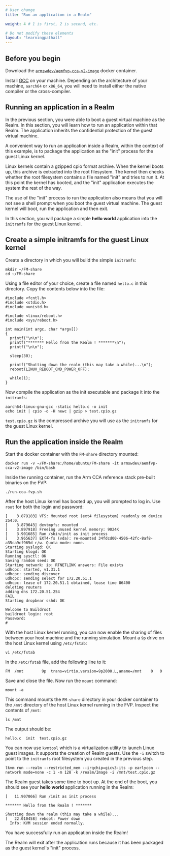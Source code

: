```yaml
---
# User change
title: "Run an application in a Realm"

weight: 4 # 1 is first, 2 is second, etc.

# Do not modify these elements
layout: "learningpathall"
---
```


## Before you begin

Download the [`armswdev/aemfvp-cca-v2-image`](https://hub.docker.com/r/armswdev/aemfvp-cca-v2-image) docker container.

Install [GCC](/install-guides/gcc/) on your machine. Depending on the architecture of your machine, `aarch64` or `x86_64`, you will need to install either the native compiler or the cross-compiler.

## Running an application in a Realm
In the previous section, you were able to boot a guest virtual machine as the Realm. In this section, you will learn how to run an application within that Realm. The application inherits the confidential protection of the guest virtual machine.

A convenient way to run an application inside a Realm, within the context of this example, is to package the application as the "init" process for the guest Linux kernel. 

Linux kernels contain a gzipped cpio format archive. When the kernel boots up, this archive is extracted into the root filesystem. The kernel then checks whether the root filesystem contains a file named "init" and tries to run it. At this point the kernel has booted, and the "init" application executes the system the rest of the way. 

The use of the "init" process to run the application also means that you will not see a shell prompt when you boot the guest virtual machine. The guest kernel will boot, run the application and then exit.

In this section, you will package a simple **hello world** application into the `initramfs` for the guest Linux kernel. 

## Create a simple initramfs for the guest Linux kernel

Create a directory in which you will build the simple `initramfs`:

```console
mkdir ~/FM-share
cd ~/FM-share
```
Using a file editor of your choice, create a file named `hello.c` in this directory. Copy the contents below into the file:

```console
#include <fcntl.h>
#include <stdio.h>
#include <unistd.h>

#include <linux/reboot.h>
#include <sys/reboot.h>

int main(int argc, char *argv[])
{
  printf("\n\n");
  printf("******* Hello from the Realm ! *******\n");
  printf("\n\n");

  sleep(30);

  printf("Shutting down the realm (this may take a while)...\n");
  reboot(LINUX_REBOOT_CMD_POWER_OFF);

  while(1);
}
```

Now compile the application as the init executable and package it into the `initramfs`:

```console
aarch64-linux-gnu-gcc -static hello.c -o init
echo init | cpio -o -H newc | gzip > test.cpio.gz
```
`test.cpio.gz` is the compressed archive you will use as the `initramfs` for the guest Linux kernel.

## Run the application inside the Realm 

Start the docker container with the `FM-share` directory mounted:

```console
docker run -v ~/FM-share:/home/ubuntu/FM-share -it armswdev/aemfvp-cca-v2-image /bin/bash
```
Inside the running container, run the Arm CCA reference stack pre-built binaries on the FVP:

```console
./run-cca-fvp.sh
```
After the host Linux kernel has booted up, you will prompted to log in. Use `root` for both the login and password:

```output
[    3.879183] VFS: Mounted root (ext4 filesystem) readonly on device 254:0.
[    3.879643] devtmpfs: mounted
[    3.897918] Freeing unused kernel memory: 9024K
[    3.901685] Run /sbin/init as init process
[    3.965637] EXT4-fs (vda): re-mounted 34fdcd00-4506-42fc-8af8-a35ca9cf965d r/w. Quota mode: none.
Starting syslogd: OK
Starting klogd: OK
Running sysctl: OK
Saving random seed: OK
Starting network: ip: RTNETLINK answers: File exists
udhcpc: started, v1.31.1
udhcpc: sending discover
udhcpc: sending select for 172.20.51.1
udhcpc: lease of 172.20.51.1 obtained, lease time 86400
deleting routers
adding dns 172.20.51.254
FAIL
Starting dropbear sshd: OK

Welcome to Buildroot
buildroot login: root
Password:
#
```
With the host Linux kernel running, you can now enable the sharing of files between your host machine and the running simulation. Mount a `9p` drive on the host Linux kernel using `/etc/fstab`:

```console
vi /etc/fstab
```
In the `/etc/fstab` file, add the following line to it:

```console
FM	/mnt		9p	trans=virtio,version=9p2000.L,aname=/mnt	0 	0
```
Save and close the file. Now run the `mount` command:

```console
mount -a
```
This command mounts the `FM-share` directory in your docker container to the `/mnt` directory of the host Linux kernel running in the FVP. Inspect the contents of `/mnt`:

```console
ls /mnt
```

The output should be:
```output
hello.c  init  test.cpio.gz
```
You can now use `kvmtool` which is a virtualization utility to launch Linux guest images. It supports the creation of Realm guests. Use the `-i` switch to point to the `initramfs` root filesystem you created in the previous step.

```console
lkvm run --realm --restricted_mem --irqchip=gicv3-its -p earlycon --network mode=none -c 1 -m 128 -k /realm/Image -i /mnt/test.cpio.gz
```
The Realm guest takes some time to boot up. At the end of the boot, you should see your **hello world** application running in the Realm:

```output
[   11.907066] Run /init as init process

******* Hello from the Realm ! *******

Shutting down the realm (this may take a while)...
[   22.010458] reboot: Power down
  Info: KVM session ended normally.
```
You have successfully run an application inside the Realm!

The Realm will exit after the application runs because it has been packaged as the guest kernel's "init" process.

